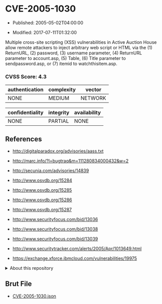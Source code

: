 # CVE-2005-1030

- Published: 2005-05-02T04:00:00

- Modified: 2017-07-11T01:32:00

Multiple cross-site scripting (XSS) vulnerabilities in Active Auction House allow remote attackers to inject arbitrary web script or HTML via the (1) ReturnURL, (2) password, (3) username parameter, (4) ReturnURL parameter to account.asp, (5) Table, (6) Title parameter to sendpassword.asp, or (7) itemid to watchthisitem.asp.

### CVSS Score: **4.3**

| authentication | complexity | vector |
| --- | --- | --- |
| NONE | MEDIUM | NETWORK |

| confidentiality | integrity | availability |
| --- | --- | --- |
| NONE | PARTIAL | NONE |

## References

* http://digitalparadox.org/advisories/aass.txt

* http://marc.info/?l=bugtraq&m=111280834000432&w=2

* http://secunia.com/advisories/14839

* http://www.osvdb.org/15284

* http://www.osvdb.org/15285

* http://www.osvdb.org/15286

* http://www.osvdb.org/15287

* http://www.securityfocus.com/bid/13036

* http://www.securityfocus.com/bid/13038

* http://www.securityfocus.com/bid/13039

* http://www.securitytracker.com/alerts/2005/Apr/1013649.html

* https://exchange.xforce.ibmcloud.com/vulnerabilities/19975

<details>
<summary>About this repository</summary> 

  This repository is part of the project [Live Hack CVE](https://github.com/Live-Hack-CVE). Main website can be found [www.live-hack.org](https://www.live-hack.org) 
  
  Made by [Sn0wAlice](https://github.com/Sn0wAlice) for the people that care about security and need to have a feed of the latest CVEs. Hope you enjoy it, don't forget to star the repo and follow me on [Twitter](https://twitter.com/Sn0wAlice) and [Github](https://github.com/Sn0wAlice). And that is my [personnal website](https://www.alice-snow.me/)

  - [Home Page](https://github.com/Live-Hack-CVE)
  - [Framework](https://github.com/Live-Hack-CVE/cve-framework)
  - [CVE database](https://github.com/Live-Hack-CVE/full_database)
  - [Changelog](https://github.com/Live-Hack-CVE/Changelog)
</details>

## Brut File

* [CVE-2005-1030.json](https://raw.githubusercontent.com/Live-Hack-CVE/full_database/main/cves/2005/CVE-2005-1030.json)

